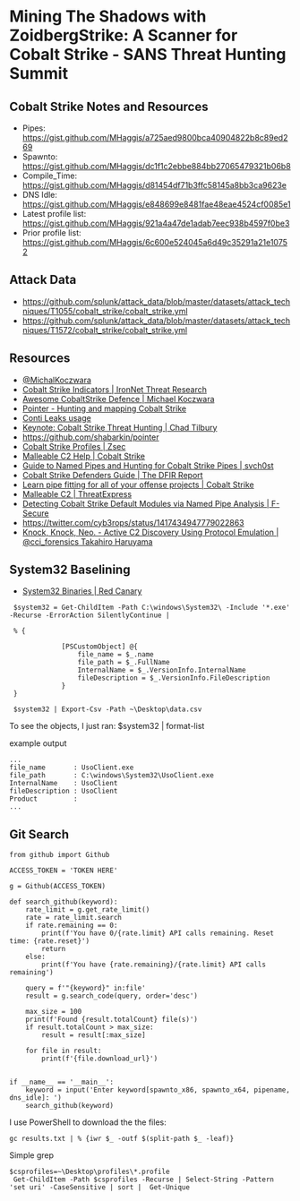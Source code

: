 # Mining The Shadows with ZoidbergStrike: A Scanner for Cobalt Strike - SANS Threat Hunting Summit


## Cobalt Strike Notes and Resources

- Pipes: https://gist.github.com/MHaggis/a725aed9800bca40904822b8c89ed269
- Spawnto: https://gist.github.com/MHaggis/dc1f1c2ebbe884bb27065479321b06b8 
- Compile_Time: https://gist.github.com/MHaggis/d81454df71b3ffc58145a8bb3ca9623e
- DNS Idle: https://gist.github.com/MHaggis/e848699e8481fae48eae4524cf0085e1
- Latest profile list: https://gist.github.com/MHaggis/921a4a47de1adab7eec938b4597f0be3
- Prior profile list: https://gist.github.com/MHaggis/6c600e524045a6d49c35291a21e10752

## Attack Data
- https://github.com/splunk/attack_data/blob/master/datasets/attack_techniques/T1055/cobalt_strike/cobalt_strike.yml
- https://github.com/splunk/attack_data/blob/master/datasets/attack_techniques/T1572/cobalt_strike/cobalt_strike.yml 

## Resources
- [@MichalKoczwara](https://twitter.com/MichalKoczwara)
- [Cobalt Strike Indicators | IronNet Threat Research](https://github.com/IronNetCybersecurity/IronNetTR/tree/main/cobalt_strike)
- [Awesome CobaltStrike Defence | Michael Koczwara](https://github.com/MichaelKoczwara/Awesome-CobaltStrike-Defence)
- [Pointer - Hunting and mapping Cobalt Strike](https://github.com/shabarkin/pointer)
- [Conti Leaks usage](https://twitter.com/M_haggis/status/1424780941059235851?s=20)
- [Keynote: Cobalt Strike Threat Hunting | Chad Tilbury](https://www.youtube.com/watch?v=borfuQGrB8g)
- https://github.com/shabarkin/pointer
- [Cobalt Strike Profiles | Zsec](https://blog.zsec.uk/cobalt-strike-profiles/)
- [Malleable C2 Help | Cobalt Strike](https://cobaltstrike.com/help-malleable-c2)
- [Guide to Named Pipes and Hunting for Cobalt Strike Pipes | svch0st](https://svch0st.medium.com/guide-to-named-pipes-and-hunting-for-cobalt-strike-pipes-dc46b2c5f575)
- [Cobalt Strike Defenders Guide | The DFIR Report](https://thedfirreport.com/2021/08/29/cobalt-strike-a-defenders-guide/)
- [Learn pipe fitting for all of your offense projects | Cobalt Strike](https://blog.cobaltstrike.com/2021/02/09/learn-pipe-fitting-for-all-of-your-offense-projects/)
- [Malleable C2 | ThreatExpress](https://github.com/threatexpress/malleable-c2)
- [Detecting Cobalt Strike Default Modules via Named Pipe Analysis | F-Secure](https://labs.f-secure.com/blog/detecting-cobalt-strike-default-modules-via-named-pipe-analysis/)
- https://twitter.com/cyb3rops/status/1417434947779022863
- [Knock, Knock, Neo. - Active C2 Discovery Using Protocol Emulation | @cci_forensics Takahiro Haruyama](https://jsac.jpcert.or.jp/archive/2021/pdf/JSAC2021_201_haruyama_jp.pdf)



## System32 Baselining 
- [System32 Binaries | Red Canary](https://redcanary.com/blog/system32-binaries)



```
 $system32 = Get-ChildItem -Path C:\windows\System32\ -Include '*.exe' -Recurse -ErrorAction SilentlyContinue |

 % {

             [PSCustomObject] @{
                 file_name = $_.name
                 file_path = $_.FullName
                 InternalName = $_.VersionInfo.InternalName
                 fileDescription = $_.VersionInfo.FileDescription
             }
 }

 $system32 | Export-Csv -Path ~\Desktop\data.csv
 ```
 
 
 
  To see the objects, I just ran: 
 $system32 | format-list
 
 example output

 ```
 ...
file_name       : UsoClient.exe
file_path       : C:\windows\System32\UsoClient.exe
InternalName    : UsoClient
fileDescription : UsoClient
Product         :
...
```

## Git Search


```
from github import Github

ACCESS_TOKEN = 'TOKEN HERE'

g = Github(ACCESS_TOKEN)

def search_github(keyword):
    rate_limit = g.get_rate_limit()
    rate = rate_limit.search
    if rate.remaining == 0:
        print(f'You have 0/{rate.limit} API calls remaining. Reset time: {rate.reset}')
        return
    else:
        print(f'You have {rate.remaining}/{rate.limit} API calls remaining')

    query = f'"{keyword}" in:file'
    result = g.search_code(query, order='desc')

    max_size = 100
    print(f'Found {result.totalCount} file(s)')
    if result.totalCount > max_size:
        result = result[:max_size]

    for file in result:
        print(f'{file.download_url}')


if __name__ == '__main__':
    keyword = input('Enter keyword[spawnto_x86, spawnto_x64, pipename, dns_idle]: ')
    search_github(keyword)
```

I use PowerShell to download the the files:

```
gc results.txt | % {iwr $_ -outf $(split-path $_ -leaf)}
```

Simple grep



```
$csprofiles=~\Desktop\profiles\*.profile
 Get-ChildItem -Path $csprofiles -Recurse | Select-String -Pattern 'set uri' -CaseSensitive | sort |  Get-Unique
```
